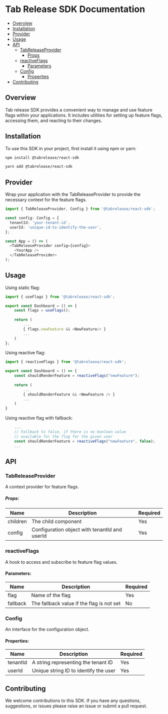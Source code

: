 # Tab Release SDK Documentation

<!-- TOC -->
* [Overview](#overview)
* [Installation](#installation)
* [Provider](#provider)
* [Usage](#usage)
* [API](#api)
  * [TabReleaseProvider](#tabreleaseprovider)
      * [Props](#props)
  * [reactiveFlags](#reactiveflags)
    * [Parameters](#parameters)
  * [Config](#config)
    * [Properties](#properties)
* [Contributing](#contributing)
<!-- TOC -->

## Overview
Tab release SDK provides a convenient way to manage and use feature flags within your applications. It includes utilities for setting up feature flags, accessing them, and reacting to their changes.

## Installation
To use this SDK in your project, first install it using npm or yarn:

```Bash
npm install @tabrelease/react-sdk
```

```Bash
yarn add @tabrelease/react-sdk
```

## Provider
Wrap your application with the TabReleaseProvider to provide the necessary context for the feature flags.

```Typescript
import { TabReleaseProvider, Config } from '@tabrelease/react-sdk';

const config: Config = {
  tenantId: 'your-tenant-id',
  userId: 'unique-id-to-identify-the-user',
};

const App = () => (
  <TabReleaseProvider config={config}>
    <YourApp />
  </TabReleaseProvider>
);
```

## Usage
Using static flag:

```Typescript
import { useFlags } from '@tabrelease/react-sdk';

export const Dashboard = () => {
    const flags = useFlags();
    
    return (
        ...
        { flags.newFeature && <NewFeature/> }
        ...
    )
};
```

Using reactive flag:

```Typescript
import { reactiveFlags } from '@tabrelease/react-sdk';

export const Dashboard = () => {
    const shouldRenderFeature = reactiveFlags("newFeature");
    
    return (
        ...
        { shouldRenderFeature && <NewFeature /> }
        ...
    )
}
```

Using reactive flag with fallback:

```Typescript
    ...
    // Fallback to false, if there is no boolean value 
    // available for the flag for the given user
    const shouldRenderFeature = reactiveFlags("newFeature", false);
    ...
```

## API
### TabReleaseProvider
A context provider for feature flags. 

##### Props:

| Name     | Description                                   | Required |
|----------|-----------------------------------------------|----------|
| children | The child component                           | Yes      |
| config   | Configuration object with tenantId and userId | Yes      |

### reactiveFlags
A hook to access and subscribe to feature flag values.

#### Parameters:

| Name     | Description                               | Required |
|----------|-------------------------------------------|----------|
| flag     | Name of the flag                          | Yes      |
| fallback | The fallback value if the flag is not set | No       |

### Config
An interface for the configuration object.

#### Properties:

| Name     | Description                           | Required |
|----------|---------------------------------------|----------|
| tenantId | A string representing the tenant ID   | Yes      |
| userId   | Unique string ID to identify the user | Yes      |

## Contributing
We welcome contributions to this SDK. If you have any questions, suggestions, or issues please raise an issue or submit a pull request.